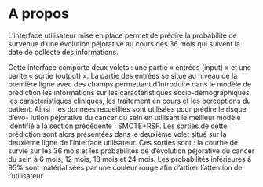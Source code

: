 # A propos

L’interface utilisateur mise en place permet de prédire la probabilité de survenue d’une évolution péjorative au cours des 36 mois qui suivent la date de collecte des informations.

Cette interface comporte deux volets : une partie « entrées (input) » et une parite « sortie (output) ». La partie des entrées se situe au niveau de la première ligne avec des champs permettant d’introduire dans le modèle de prédiction les informations sur les caractéristiques socio-démographiques, les caractéristiques cliniques, les traitement en cours et les perceptions du patient. Ainsi , les données recueillies sont utilisées pour prédire le risque d’évo- lution péjorative du cancer du sein en utilisant le meilleur modèle identifié à la section précédente : SMOTE+RSF. Les sorties de cette prédiction sont alors présentées dans le deuxième volet situé sur la deuxième ligne de l’interface utilisateur. Ces sorties sont : la courbe de survie sur les 36 mois et les probabilités de d’évolution péjorative du cancer du sein à 6 mois, 12 mois, 18 mois et 24 mois. Les probabilités inférieures à 95% sont matérialisées par une couleur rouge afin d’attirer l’attention de l’utilisateur

